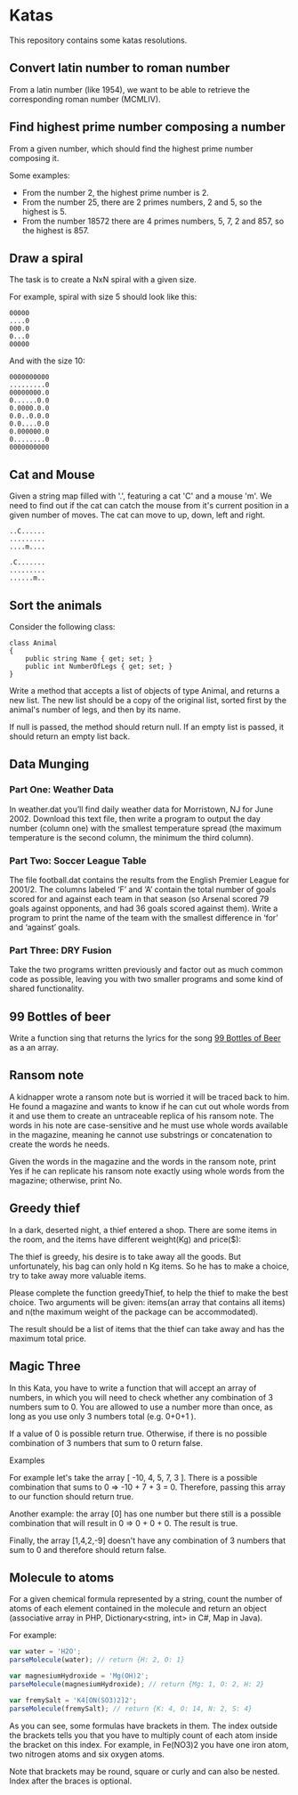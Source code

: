 # Katas

This repository contains some katas resolutions.

## Convert latin number to roman number

From a latin number (like 1954), we want to be able to retrieve the corresponding roman number (MCMLIV).

## Find highest prime number composing a number

From a given number, which should find the highest prime number composing it.

Some examples:
- From the number 2, the highest prime number is 2.
- From the number 25, there are 2 primes numbers, 2 and 5, so the highest is 5.
- From the number 18572 there are 4 primes numbers, 5, 7, 2 and 857, so the highest is 857.

## Draw a spiral

The task is to create a NxN spiral with a given size.

For example, spiral with size 5 should look like this:
```
00000
....0
000.0
0...0
00000
```

And with the size 10:
```
0000000000
.........0
00000000.0
0......0.0
0.0000.0.0
0.0..0.0.0
0.0....0.0
0.000000.0
0........0
0000000000
```

## Cat and Mouse

Given a string map filled with '.', featuring a cat 'C' and a mouse 'm'.
We need to find out if the cat can catch the mouse from it's current position in a given number of moves.
The cat can move to up, down, left and right.

```
..C......
.........
....m....
```

```
.C.......
.........
......m..
```

## Sort the animals

Consider the following class:

```
class Animal
{
	public string Name { get; set; }
	public int NumberOfLegs { get; set; }
}
```

Write a method that accepts a list of objects of type Animal, and returns a new list. The new list should be a copy of the original list, sorted first by the animal's number of legs, and then by its name.

If null is passed, the method should return null. If an empty list is passed, it should return an empty list back.

## Data Munging

### Part One: Weather Data

In weather.dat you’ll find daily weather data for Morristown, NJ for June 2002.
Download this text file, then write a program to output the day number (column one) with the smallest temperature spread (the maximum temperature is the second column, the minimum the third column).

### Part Two: Soccer League Table

The file football.dat contains the results from the English Premier League for 2001/2. The columns labeled ‘F’ and ‘A’ contain the total number of goals scored for and against each team in that season (so Arsenal scored 79 goals against opponents, and had 36 goals scored against them).
Write a program to print the name of the team with the smallest difference in ‘for’ and ‘against’ goals.

### Part Three: DRY Fusion

Take the two programs written previously and factor out as much common code as possible, leaving you with two smaller programs and some kind of shared functionality.

## 99 Bottles of beer

Write a function sing that returns the lyrics for the song [99 Bottles of Beer](https://en.wikipedia.org/wiki/99_Bottles_of_Beer) as a an array.

## Ransom note

A kidnapper wrote a ransom note but is worried it will be traced back to him. He found a magazine and wants to know if he can cut out whole words from it and use them to create an untraceable replica of his ransom note. The words in his note are case-sensitive and he must use whole words available in the magazine, meaning he cannot use substrings or concatenation to create the words he needs.

Given the words in the magazine and the words in the ransom note, print Yes if he can replicate his ransom note exactly using whole words from the magazine; otherwise, print No.

## Greedy thief

In a dark, deserted night, a thief entered a shop. There are some items in the room, and the items have different weight(Kg) and price($):

The thief is greedy, his desire is to take away all the goods. But unfortunately, his bag can only hold n Kg items. So he has to make a choice, try to take away more valuable items.

Please complete the function greedyThief, to help the thief to make the best choice. Two arguments will be given: items(an array that contains all items) and n(the maximum weight of the package can be accommodated).

The result should be a list of items that the thief can take away and has the maximum total price.

## Magic Three

In this Kata, you have to write a function that will accept an array of numbers, in which you will need to check whether any combination of 3 numbers sum to 0. 
You are allowed to use a number more than once, as long as you use only 3 numbers total (e.g. 0+0+1 ).

If a value of 0 is possible return true.
Otherwise, if there is no possible combination of 3 numbers that sum to 0 return false.

Examples

For example let's take the array [ -10, 4, 5, 7, 3 ]. There is a possible combination that sums to 0 => -10 + 7 + 3 = 0. 
Therefore, passing this array to our function should return true.

Another example: the array [0] has one number but there still is a possible combination that will result in 0 => 0 + 0 + 0. The result is true.

Finally, the array [1,4,2,-9] doesn't have any combination of 3 numbers that sum to 0 and therefore should return false.

## Molecule to atoms

For a given chemical formula represented by a string, count the number of atoms of each element contained in the molecule and return an object (associative array in PHP, Dictionary<string, int> in C#, Map in Java).

For example:

```javascript
var water = 'H2O';
parseMolecule(water); // return {H: 2, O: 1}

var magnesiumHydroxide = 'Mg(OH)2';
parseMolecule(magnesiumHydroxide); // return {Mg: 1, O: 2, H: 2}

var fremySalt = 'K4[ON(SO3)2]2';
parseMolecule(fremySalt); // return {K: 4, O: 14, N: 2, S: 4}
```
As you can see, some formulas have brackets in them. The index outside the brackets tells you that you have to multiply count of each atom inside the bracket on this index. For example, in Fe(NO3)2 you have one iron atom, two nitrogen atoms and six oxygen atoms.

Note that brackets may be round, square or curly and can also be nested. Index after the braces is optional.

